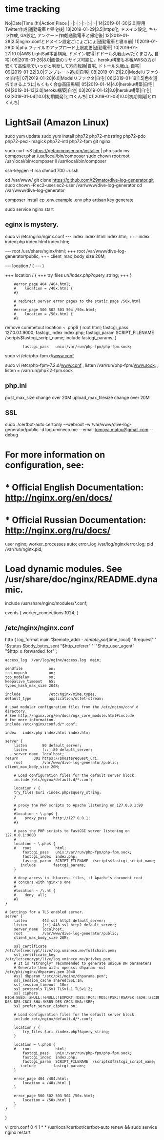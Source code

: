 # time tracking

No|Date|Time (h)|Action|Place
|:-|:-|:-|:-|:-|:-|
14|2019-01-30|2.0|専用Twitter作成|通勤電車と帰宅後|
13|2019-01-29|3.5|https化, ドメイン設定, キャラ作成, GA設定, アンケート作成|通勤電車と帰宅後|
12|2019-01-28|2.5|nginx.confとドメイン設定ごにょごにょ|通勤電車と寝る前|
11|2019-01-28|0.5|php ファイルのアップロード上限変更|通勤電車|
10|2019-01-27|10.0|AWS LightSail本番構築, ドメイン取得|ドドール久我山w/たくまさん, 自宅|
09|2019-01-26|8.0|画像のリサイズ可能に。heroku構築も本番AWSの方が安くて高性能でいっかと判断して方向転換|自宅, ドトール久我山, 自宅|
09|2019-01-22|3.0|テンプレート追加|自宅|
08|2019-01-21|2.0|Modelリファクタ|自宅|
07|2019-01-20|6.0|Modelリファクタ|自宅|
06|2019-01-19|1.5|色を選択できるように|もくもく会@高田馬場|
05|2019-01-14|4.0|heroku構築|自宅|
04|2019-01-13|3.0|heroku構築|自宅|
03|2019-01-12|8.0|heroku構築|自宅|
02|2019-01-04|10.0|初期開発|ヒロくんち|
01|2019-01-03|10.0|初期開発|ヒロくんち|

# LightSail (Amazon Linux)
sudo yum update
sudo yum install php72 php72-mbstring php72-pdo php72-pecl-imagick php72-intl php72-fpm git nginx

sudo curl -sS https://getcomposer.org/installer | php
sudo mv composer.phar /usr/local/bin/composer
sudo chown root:root /usr/local/bin/composer
ll /usr/local/bin/composer

ssh-keygen -t rsa
chmod 700 ~/.ssh

cd /var/www/
git clone https://github.com/t29mato/dive-log-generator.git
sudo chown -R ec2-user:ec2-user /var/www/dive-log-generator
cd /var/www/dive-log-generator

composer install
cp .env.example .env
php artisan key:generate

sudo service nginx start

## eginx is mystery.
sudo vi /etc/nginx/nginx.conf
--- index   index.html index.htm;
+++ index   index.php index.html index.htm;

--- root         /usr/share/nginx/html;
+++ root         /var/www/dive-log-generator/public;
+++ client_max_body_size 20M;

--- location / {
--- }

+++ location / {
+++     try_files $uri /index.php?$query_string;
+++ }

        #error_page 404 /404.html;
        #    location = /40x.html {
        #}

        # redirect server error pages to the static page /50x.html
        #
        #error_page 500 502 503 504 /50x.html;
        #    location = /50x.html {
        #}


remove commetout
        location ~ \.php$ {
            root           html;
            fastcgi_pass   127.0.0.1:9000;
            fastcgi_index  index.php;
            fastcgi_param  SCRIPT_FILENAME  /scripts$fastcgi_script_name;
            include        fastcgi_params;
        }

            fastcgi_pass   unix:/var/run/php-fpm/php-fpm.sock;


sudo vi /etc/php-fpm.d/www.conf

sudo vi /etc/php-fpm-7.2.d/www.conf
    ; listen /var/run/php-fpm/www.sock;
    ; listen = /var/run/php7.2-fpm.sock

## php.ini
post_max_size change over 20M
upload_max_filesize change over 20M

## SSL
sudo ./certbot-auto certonly --webroot -w /var/www/dive-log-generator/public -d log.umineco.me --email tomoya.matou@gmail.com --debug


# For more information on configuration, see:
#   * Official English Documentation: http://nginx.org/en/docs/
#   * Official Russian Documentation: http://nginx.org/ru/docs/

user nginx;
worker_processes auto;
error_log /var/log/nginx/error.log;
pid /var/run/nginx.pid;

# Load dynamic modules. See /usr/share/doc/nginx/README.dynamic.
include /usr/share/nginx/modules/*.conf;

events {
    worker_connections 1024;
}

## /etc/nginx/nginx.conf
http {
    log_format  main  '$remote_addr - $remote_user [$time_local] "$request" '
                      '$status $body_bytes_sent "$http_referer" '
                      '"$http_user_agent" "$http_x_forwarded_for"';

    access_log  /var/log/nginx/access.log  main;

    sendfile            on;
    tcp_nopush          on;
    tcp_nodelay         on;
    keepalive_timeout   65;
    types_hash_max_size 2048;

    include             /etc/nginx/mime.types;
    default_type        application/octet-stream;

    # Load modular configuration files from the /etc/nginx/conf.d directory.
    # See http://nginx.org/en/docs/ngx_core_module.html#include
    # for more information.
    include /etc/nginx/conf.d/*.conf;

    index   index.php index.html index.htm;

    server {
        listen       80 default_server;
        listen       [::]:80 default_server;
        server_name  localhost;
	return	     301 https://$host$request_uri;
        root         /var/www/dive-log-generator/public;
	client_max_body_size 20M;

        # Load configuration files for the default server block.
        include /etc/nginx/default.d/*.conf;

        location / {
	    try_files $uri /index.php?$query_string;
        }

        # proxy the PHP scripts to Apache listening on 127.0.0.1:80
        #
        #location ~ \.php$ {
        #    proxy_pass   http://127.0.0.1;
        #}

        # pass the PHP scripts to FastCGI server listening on 127.0.0.1:9000
        #
        location ~ \.php$ {
        #   root           html;
            fastcgi_pass   unix:/var/run/php-fpm/php-fpm.sock;
            fastcgi_index  index.php;
            fastcgi_param  SCRIPT_FILENAME  /scripts$fastcgi_script_name;
           include        fastcgi_params;
        }

        # deny access to .htaccess files, if Apache's document root
        # concurs with nginx's one
        #
        #location ~ /\.ht {
        #    deny  all;
        #}
    }

    # Settings for a TLS enabled server.
    server {
        listen       443 ssl http2 default_server;
        listen       [::]:443 ssl http2 default_server;
        server_name  localhost;
        root         /var/www/dive-log-generator/public;
        client_max_body_size 20M;

        ssl_certificate /etc/letsencrypt/live/log.umineco.me/fullchain.pem;
        ssl_certificate_key /etc/letsencrypt/live/log.umineco.me/privkey.pem;
        # It is *strongly* recommended to generate unique DH parameters
        # Generate them with: openssl dhparam -out /etc/pki/nginx/dhparams.pem 2048
        #ssl_dhparam "/etc/pki/nginx/dhparams.pem";
        ssl_session_cache shared:SSL:1m;
        ssl_session_timeout  10m;
        ssl_protocols TLSv1 TLSv1.1 TLSv1.2;
        ssl_ciphers HIGH:SEED:!aNULL:!eNULL:!EXPORT:!DES:!RC4:!MD5:!PSK:!RSAPSK:!aDH:!aECDH:!EDH-DSS-DES-CBC3-SHA:!KRB5-DES-CBC3-SHA:!SRP;
        ssl_prefer_server_ciphers on;

        # Load configuration files for the default server block.
        include /etc/nginx/default.d/*.conf;

        location / {
            try_files $uri /index.php?$query_string;
        }

        location ~ \.php$ {
        #   root           html;
            fastcgi_pass   unix:/var/run/php-fpm/php-fpm.sock;
            fastcgi_index  index.php;
            fastcgi_param  SCRIPT_FILENAME  /scripts$fastcgi_script_name;
           include        fastcgi_params;
        }

        error_page 404 /404.html;
            location = /40x.html {
        }

        error_page 500 502 503 504 /50x.html;
            location = /50x.html {
        }
    }

}

vi cron.conf
    0 4 1 * * /usr/local/certbot/certbot-auto renew && sudo service nginx restart
